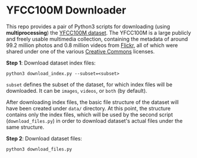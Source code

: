# YFCC100M Downloader

This repo provides a pair of Python3 scripts for downloading (using **multiprocessing**) the [YFCC100M dataset](https://multimediacommons.wordpress.com/yfcc100m-core-dataset/). The YFCC100M is a large publicly and freely usable multimedia collection, containing  the metadata of around 99.2 million photos and  0.8 million videos from [Flickr](https://www.flickr.com/), all of which were shared under one of the various [Creative Commons](https://creativecommons.org/) licenses.



**Step 1**: Download dataset index files:

~~~
python3 download_index.py --subset=<subset>
~~~

`subset` defines the subset of the dataset, for which index files will be downloaded. It can be `images`, `videos`, or `both` (by default).

After downloading index files, the basic file structure of the dataset will have been created under `data/` directory. At this point, the structure contains only the index files, which will be used by the second script (`download_files.py`) in order to download dataset's actual files under the same structure.



**Step 2**: Download dataset files:

~~~
python3 download_files.py
~~~